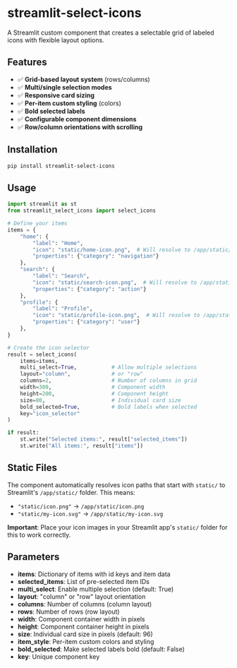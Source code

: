 # streamlit-select-icons

A Streamlit custom component that creates a selectable grid of labeled icons with flexible layout options.

## Features

- ✅ **Grid-based layout system** (rows/columns)
- ✅ **Multi/single selection modes** 
- ✅ **Responsive card sizing**
- ✅ **Per-item custom styling** (colors)
- ✅ **Bold selected labels**
- ✅ **Configurable component dimensions**
- ✅ **Row/column orientations with scrolling**

## Installation

```sh
pip install streamlit-select-icons
```

## Usage

```python
import streamlit as st
from streamlit_select_icons import select_icons

# Define your items
items = {
    "home": {
        "label": "Home", 
        "icon": "static/home-icon.png",  # Will resolve to /app/static/home-icon.png
        "properties": {"category": "navigation"}
    },
    "search": {
        "label": "Search", 
        "icon": "static/search-icon.png",  # Will resolve to /app/static/search-icon.png
        "properties": {"category": "action"}
    },
    "profile": {
        "label": "Profile", 
        "icon": "static/profile-icon.png",  # Will resolve to /app/static/profile-icon.png
        "properties": {"category": "user"}
    },
}

# Create the icon selector
result = select_icons(
    items=items,
    multi_select=True,           # Allow multiple selections
    layout="column",             # or "row"
    columns=2,                   # Number of columns in grid
    width=300,                   # Component width
    height=200,                  # Component height
    size=80,                     # Individual card size
    bold_selected=True,          # Bold labels when selected
    key="icon_selector"
)

if result:
    st.write("Selected items:", result["selected_items"])
    st.write("All items:", result["items"])
```

## Static Files

The component automatically resolves icon paths that start with `static/` to Streamlit's `/app/static/` folder. This means:

- `"static/icon.png"` → `/app/static/icon.png`
- `"static/my-icon.svg"` → `/app/static/my-icon.svg`

**Important**: Place your icon images in your Streamlit app's `static/` folder for this to work correctly.

## Parameters

- **items**: Dictionary of items with id keys and item data
- **selected_items**: List of pre-selected item IDs
- **multi_select**: Enable multiple selection (default: True)
- **layout**: "column" or "row" layout orientation
- **columns**: Number of columns (column layout)
- **rows**: Number of rows (row layout) 
- **width**: Component container width in pixels
- **height**: Component container height in pixels
- **size**: Individual card size in pixels (default: 96)
- **item_style**: Per-item custom colors and styling
- **bold_selected**: Make selected labels bold (default: False)
- **key**: Unique component key